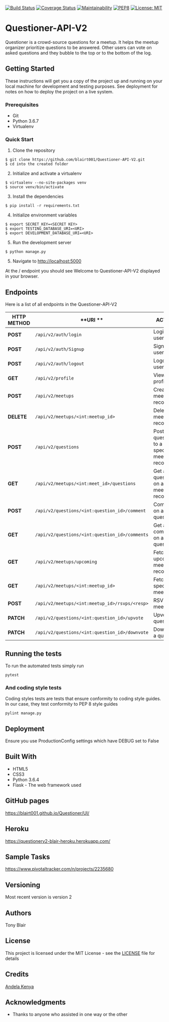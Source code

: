 [![Build Status](https://travis-ci.org/blairt001/Questioner-API-V2.svg?branch=develop)](https://travis-ci.org/blairt001/Questioner-API-V2)
[![Coverage Status](https://coveralls.io/repos/github/blairt001/Questioner-API-V2/badge.svg?branch=develop)](https://coveralls.io/github/blairt001/Questioner-API-V2?branch=develop)
[![Maintainability](https://api.codeclimate.com/v1/badges/f8860af9cd43ffc71066/maintainability)](https://codeclimate.com/github/blairt001/Questioner-API-V2/maintainability)
[![PEP8](https://img.shields.io/badge/code%20style-pep8-green.svg)](https://www.python.org/dev/peps/pep-0008/)
[![License: MIT](https://img.shields.io/badge/License-MIT-yellow.svg)](https://opensource.org/licenses/MIT)


# Questioner-API-V2

Questioner is a crowd-source questions for a meetup. It helps the meetup organizer prioritize questions to be answered. Other users can vote on asked questions and they bubble to the top or to the bottom of the log.


## Getting Started

These instructions will get you a copy of the project up and running on your local machine for development and testing purposes. See deployment for notes on how to deploy the project on a live system.

### Prerequisites

* Git
* Python 3.6.7
* Virtualenv

### Quick Start

1. Clone the repository

```
$ git clone https://github.com/blairt001/Questioner-API-V2.git
$ cd into the created folder
```
  
2. Initialize and activate a virtualenv

```
$ virtualenv --no-site-packages venv
$ source venv/bin/activate
```

3. Install the dependencies

```
$ pip install -r requirements.txt
```

4. Initialize environment variables

```
$ export SECRET_KEY=<SECRET KEY>
$ export TESTING_DATABASE_URI=<URI>
$ export DEVELOPMENT_DATABASE_URI=<URI>
```

5. Run the development server

```
$ python manage.py
```

5. Navigate to [http://localhost:5000](http://localhost:5000)

At the / endpoint you should see Welcome to Questioner-API-V2 displayed in your browser.

## Endpoints

Here is a list of all endpoints in the Questioner-API-V2

| **HTTP METHOD** | **URI ** | **ACTION** |
| --- | --- | --- |
| **POST** | `/api/v2/auth/login` | Login a user |
| **POST** | `/api/v2/auth/Signup` | Sign Up a user |
| **POST** | `/api/v2/auth/logout` | Logout a user |
| **GET** | `/api/v2/profile` | View user profile |
| **POST** | `/api/v2/meetups` | Create a meetup record |
| **DELETE** | `/api/v2/meetups/<int:meetup_id>` | Delete a meetup record |
| **POST** | `/api/v2/questions` | Post a question to a specific meetup record |
| **GET** | `/api/v2/meetups/<int:meet_id>/questions` | Get all questions on a meetup record |
| **POST** | `/api/v2/questions/<int:question_id>/comment` | Comment on a question |
| **GET** | `/api/v2/questions/<int:question_id>/comments` | Get all comments on a question |
| **GET** | `/api/v2/meetups/upcoming` | Fetch all upcoming meetups records |
| **GET** | `/api/v2/meetups/<int:meetup_id>` | Fetch a specific meetup |
| **POST** | `/api/v2/meetups/<int:meetup_id>/rsvps/<resp>` | RSVP to a meetup |
| **PATCH** | `/api/v2/questions/<int:question_id>/upvote` | Upvote a question |
| **PATCH** | `/api/v2/questions/<int:question_id>/downvote` | Downvote a question |

## Running the tests

To run the automated tests simply run

```
pytest
```

### And coding style tests

Coding styles tests are tests that ensure conformity to coding style guides. In our case, they test conformity to
PEP 8 style guides

```
pylint manage.py
```

## Deployment

Ensure you use ProductionConfig settings which have DEBUG set to False

## Built With

* HTML5
* CSS3
* Python 3.6.4
* Flask - The web framework used

## GitHub pages

https://blairt001.github.io/Questioner/UI/

## Heroku

https://questionerv2-blair-heroku.herokuapp.com/

## Sample Tasks

https://www.pivotaltracker.com/n/projects/2235680

## Versioning

Most recent version is version 2

## Authors

Tony Blair

## License

This project is licensed under the MIT License - see the [LICENSE](https://github.com/blairt001/Questioner-API-V2/blob/develop/LICENSE) file for details

## Credits
[Andela Kenya](https://andela.com/)

## Acknowledgments

* Thanks to anyone who assisted in one way or the other
